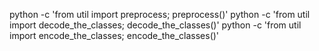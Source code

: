 python -c 'from util import preprocess; preprocess()'
python -c 'from util import decode_the_classes; decode_the_classes()'
python -c 'from util import encode_the_classes; encode_the_classes()'